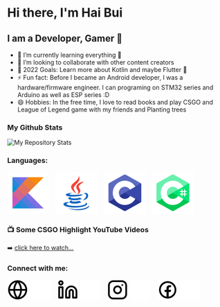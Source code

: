 # Hi there, I'm Hai Bui

## I am a Developer, Gamer 🤣

- 🌱 I’m currently learning everything 🤣
- 👯 I’m looking to collaborate with other content creators
- 🥅 2022 Goals: Learn more about Kotlin and maybe Flutter 🤣
- ⚡ Fun fact: Before I became an Android developer, I was a hardware/firmware engineer. I can programing on STM32 series and Arduino as well as ESP series :D
- 😄 Hobbies: In the free time, I love to read books and play CSGO and League of Legend game with my friends and Planting trees

### My Github Stats
![My Repository Stats](https://github-readme-stats.vercel.app/api?username=HaiBuiDinh&show_icons=true)

[comment]: <> (![My Repository Stats]&#40;https://github-readme-stats.vercel.app/api/top-langs/?username=HaiBuiDinh&theme=blue-green&hide=javascript,makefile&#41;)

### Languages:
![Alt text](./img/intro/kotlin-lang.svg)
&nbsp;&nbsp;
![Alt text](./img/intro/java-lang.svg)
&nbsp;&nbsp;
![Alt text](./img/intro/c-lang.svg)
&nbsp;&nbsp;
![Alt text](./img/intro/c-sharp-lang.svg)

### 📺 Some CSGO Highlight YouTube Videos
➡️ [click here to watch...](https://www.youtube.com/channel/UCsKiRCHdLZx9NpRxkYRIIlg/videos)

### Connect with me:
[![website](./img/intro/globe-light.svg)](https://haibuidinh.github.io/)
[![website](./img/intro/globe-dark.svg)](https://haibuidinh.github.io/)
&nbsp;&nbsp;
[![website](./img/intro/linkedin-light.svg)](https://www.linkedin.com/in/haibuidinh/#gh-light-mode-only/)
[![website](./img/intro/linkedin-dark.svg)](https://www.linkedin.com/in/haibuidinh/#gh-dark-mode-only/)
&nbsp;&nbsp;
[![website](./img/intro/instagram-light.svg)](https://www.instagram.com/hai.bui1/)
[![website](./img/intro/instagram-dark.svg)](https://www.instagram.com/hai.bui1/)
&nbsp;&nbsp;
[![website](./img/intro/facebook-dark.svg)](https://www.facebook.com/hai.hust.59/)
[![website](./img/intro/facebook-light.svg)](https://www.facebook.com/hai.hust.59/)
